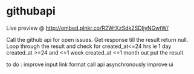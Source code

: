 # githubapi
Live preview @ http://embed.plnkr.co/R2WrXzSdk2SDIjyNGwtW/

Call the github api for open issues.
Get response till the result return null.
Loop through the result and check for 
    created_at<=24 hrs ie 1 day
    created_at >=24 and <=1 week
    created_at <=1 month
out put the result

to do :
  improve input link format
  call api asynchronously
  improve ui 
